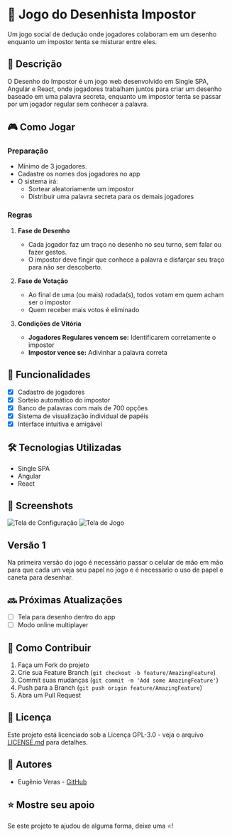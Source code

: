 # 🎨 Jogo do Desenhista Impostor

Um jogo social de dedução onde jogadores colaboram em um desenho enquanto um impostor tenta se misturar entre eles.

## 📝 Descrição

O Desenho do Impostor é um jogo web desenvolvido em Single SPA, Angular e React, onde jogadores trabalham juntos para criar um desenho baseado em uma palavra secreta, enquanto um impostor tenta se passar por um jogador regular sem conhecer a palavra.

## 🎮 Como Jogar

### Preparação
- Mínimo de 3 jogadores.
- Cadastre os nomes dos jogadores no app
- O sistema irá:
  - Sortear aleatoriamente um impostor
  - Distribuir uma palavra secreta para os demais jogadores

### Regras
1. **Fase de Desenho**
   - Cada jogador faz um traço no desenho no seu turno, sem falar ou fazer gestos.
   - O impostor deve fingir que conhece a palavra e disfarçar seu traço para não ser descoberto.

2. **Fase de Votação**
   - Ao final de uma (ou mais) rodada(s), todos votam em quem acham ser o impostor
   - Quem receber mais votos é eliminado

3. **Condições de Vitória**
   - **Jogadores Regulares vencem se:** Identificarem corretamente o impostor
   - **Impostor vence se:** Adivinhar a palavra correta

## 🚀 Funcionalidades

- [x] Cadastro de jogadores
- [x] Sorteio automático do impostor
- [x] Banco de palavras com mais de 700 opções
- [x] Sistema de visualização individual de papéis
- [x] Interface intuitiva e amigável

## 🛠️ Tecnologias Utilizadas

- Single SPA
- Angular
- React

## 📱 Screenshots

![Tela de Configuração](/public/images/tela_config.png?raw=true)
![Tela de Jogo](/public/images/tela_game.png?raw=true)

## Versão 1

Na primeira versão do jogo é necessário passar o celular de mão em mão para que cada um veja seu papel no jogo e é necessario o uso de papel e caneta para desenhar.

## 🔜 Próximas Atualizações

- [ ] Tela para desenho dentro do app
- [ ] Modo online multiplayer

## 🤝 Como Contribuir

1. Faça um Fork do projeto
2. Crie sua Feature Branch (`git checkout -b feature/AmazingFeature`)
3. Commit suas mudanças (`git commit -m 'Add some AmazingFeature'`)
4. Push para a Branch (`git push origin feature/AmazingFeature`)
5. Abra um Pull Request

## 📄 Licença

Este projeto está licenciado sob a Licença GPL-3.0 - veja o arquivo [LICENSE.md](LICENSE.md) para detalhes.

## 👥 Autores

- Eugênio Veras - [GitHub](https://github.com/EugenioMaria)

## ⭐ Mostre seu apoio

Se este projeto te ajudou de alguma forma, deixe uma ⭐️!
